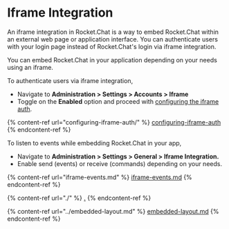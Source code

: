 # Iframe Integration

An iframe integration in Rocket.Chat is a way to embed Rocket.Chat within an external web page or application interface. You can authenticate users with your login page instead of Rocket.Chat's login via iframe integration.

You can embed Rocket.Chat in your application depending on your needs using an iframe.

To authenticate users via iframe integration,&#x20;

* Navigate to **Administration > Settings > Accounts > Iframe**
* Toggle on the **Enabled** option and proceed with [configuring the iframe auth](configuring-iframe-auth/).

{% content-ref url="configuring-iframe-auth/" %}
[configuring-iframe-auth](configuring-iframe-auth/)
{% endcontent-ref %}

To listen to events while embedding Rocket.Chat in your app,

* Navigate to **Administration > Settings > General > Iframe Integration.**
* Enable send (events) or receive (commands) depending on your needs.

{% content-ref url="iframe-events.md" %}
[iframe-events.md](iframe-events.md)
{% endcontent-ref %}

{% content-ref url="./" %}
[.](./)
{% endcontent-ref %}

{% content-ref url="../embedded-layout.md" %}
[embedded-layout.md](../embedded-layout.md)
{% endcontent-ref %}
